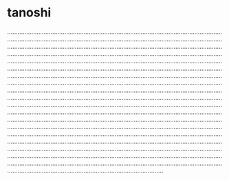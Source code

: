 # tanoshi
..............................................................................................................................................................................................................................................................................................................................................................................................................................................................................................................................................................................................................................................................................................................................................................................................................................................................................................................................................................................................................................................................................................................................................................................................................................................................................................................................................................................................................................................................................................................................................................................................................................................................................................................................................................................................................................................................................................................................................................................................................................................................................................................................................................................................................................................................................................................................................................................................................................................................................................................................................